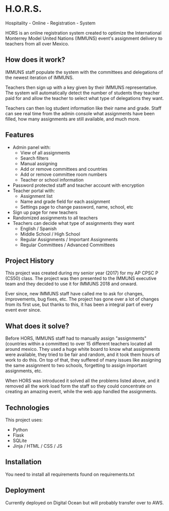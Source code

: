 # H.O.R.S.
Hospitality - Online - Registration - System

HORS is an online registration system created to optimize the International Monterrey Model United Nations (IMMUNS)
event's assignment delivery to teachers from all over Mexico.

## How does it work?
IMMUNS staff populate the system with the committees and delegations of the newest iteration of IMMUNS.

Teachers then sign up with a key given by their IMMUNS representative. The system will automatically detect 
the number of students they teacher paid for and allow the teacher to select what type of delegations they want.

Teachers can then log student information like their name and grade. Staff can see real time from the admin
console what assignments have been filled, how many assignments are still available, and much more.

## Features
- Admin panel with:
    - View of all assignments
    - Search filters
    - Manual assigning
    - Add or remove committees and countries
    - Add or remove committee room numbers
    - Teacher or school information
- Password protected staff and teacher account with encryption
- Teacher portal with:
    - Assignment list
    - Name and grade field for each assignment
    - Settings page to change password, name, school, etc
- Sign up page for new teachers
- Randomized assignments to all teachers
- Teachers can decide what type of assignments they want
    - English / Spanish
    - Middle School / High School
    - Regular Assignments / Important Assignments
    - Regular Committees / Advanced Committees
    
## Project History
This project was created during my senior year (2017) for my AP CPSC P (CS50) class. The project was then presented 
to the IMMUNS executive team and they decided to use it for IMMUNS 2018 and onward.

Ever since, new IMMUNS staff have called me to ask for changes, improvements, bug fixes, etc. The project has 
gone over a lot of changes from its first use, but thanks to this, it has been a integral part of every event ever since.

## What does it solve?
Before HORS, IMMUNS staff had to manually assign "assignments" (countries within a committee) to over 15 different
teachers located all around mexico. They used a huge white board to know what assignments were available, they tried to 
be fair and random, and it took them hours of work to do this. On top of that, they suffered of many issues like 
assigning the same assignment to two schools, forgetting to assign important assignments, etc.

When HORS was introduced it solved all the problems listed above, and it removed all the work load form the staff so they 
could concentrate on creating an amazing event, while the web app handled the assignments. 

## Technologies  
This project uses:
- Python
- Flask
- SQLite
- Jinja / HTML / CSS / JS

## Installation
You need to install all requirements found on requirements.txt

## Deployment
Currently deployed on Digital Ocean but will probably transfer over to AWS.

